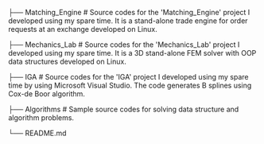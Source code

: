 ├── Matching_Engine   # Source codes for the 'Matching_Engine' project I developed using my spare time. It is a stand-alone trade engine for order requests at an exchange developed on Linux.

├── Mechanics_Lab     # Source codes for the 'Mechanics_Lab' project I developed using my spare time. It is a 3D stand-alone FEM solver with OOP data structures developed on Linux.

├── IGA               # Source codes for the 'IGA' project I developed using my spare time by using Microsoft Visual Studio. The code generates B splines using Cox-de Boor algorithm.

├── Algorithms        # Sample source codes for solving data structure and algorithm problems.

└── README.md
